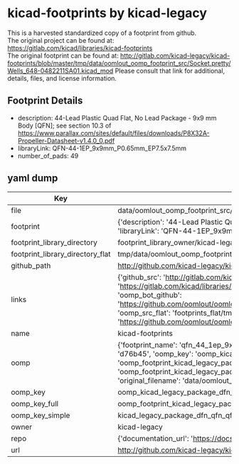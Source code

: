 # kicad-footprints by kicad-legacy  
This is a harvested standardized copy of a footprint from github.  
The original project can be found at:  
https://gitlab.com/kicad/libraries/kicad-footprints  
The original footprint can be found at:
http://gitlab.com/kicad-legacy/kicad-footprints/blob/master/tmp/data/oomlout_oomp_footprint_src/Socket.pretty/Wells_648-0482211SA01.kicad_mod
Please consult that link for additional, details, files, and license information.  
## Footprint Details
* description: 44-Lead Plastic Quad Flat, No Lead Package - 9x9 mm Body [QFN]; see section 10.3 of https://www.parallax.com/sites/default/files/downloads/P8X32A-Propeller-Datasheet-v1.4.0_0.pdf  
* libraryLink: QFN-44-1EP_9x9mm_P0.65mm_EP7.5x7.5mm  
* number_of_pads: 49  
## yaml dump  
| Key | Value |  
| --- | --- |  
| file | data/oomlout_oomp_footprint_src/kicad-footprints/Package_DFN_QFN.pretty/QFN-44-1EP_9x9mm_P0.65mm_EP7.5x7.5mm.kicad_mod |  
| footprint | {'description': '44-Lead Plastic Quad Flat, No Lead Package - 9x9 mm Body [QFN]; see section 10.3 of https://www.parallax.com/sites/default/files/downloads/P8X32A-Propeller-Datasheet-v1.4.0_0.pdf', 'libraryLink': 'QFN-44-1EP_9x9mm_P0.65mm_EP7.5x7.5mm', 'number_of_pads': 49} |  
| footprint_library_directory | footprint_library_owner/kicad-legacy_kicad-footprints |  
| footprint_library_directory_flat | tmp/data/oomlout_oomp_footprint_src/footprints_flat/kicad_legacy_package_dfn_qfn_qfn_44_1ep_9x9mm_p0_65mm_ep7_5x7_5mm/working |  
| github_path | http://github.com/kicad-legacy/kicad-footprints/blob/master/tmp/data/oomlout_oomp_footprint_src/Package_DFN_QFN.pretty/QFN-44-1EP_9x9mm_P0.65mm_EP7.5x7.5mm.kicad_mod |  
| links | {'github_src': 'http://gitlab.com/kicad-legacy/kicad-footprints/blob/master/tmp/data/oomlout_oomp_footprint_src/Socket.pretty/Wells_648-0482211SA01.kicad_mod', 'github_src_repo': 'https://gitlab.com/kicad/libraries/kicad-footprints', 'oomp_bot': 'tmp/data/oomlout_oomp_footprint_src/footprints/kicad_legacy_package_dfn_qfn_qfn_44_1ep_9x9mm_p0_65mm_ep7_5x7_5mm/working', 'oomp_bot_github': 'https://github.com/oomlout/oomlout_oomp_footprint_bot/tree/main/tmp/data/oomlout_oomp_footprint_src/footprints/kicad_legacy_package_dfn_qfn_qfn_44_1ep_9x9mm_p0_65mm_ep7_5x7_5mm/working', 'oomp_src_flat': 'footprints_flat/tmp/data/oomlout_oomp_footprint_src/footprints_flat/kicad_legacy_package_dfn_qfn_qfn_44_1ep_9x9mm_p0_65mm_ep7_5x7_5mm/working', 'oomp_src_flat_github': 'https://github.com/oomlout/oomlout_oomp_footprint_src/tree/main/tmp/data/oomlout_oomp_footprint_src/footprints_flat/kicad_legacy_package_dfn_qfn_qfn_44_1ep_9x9mm_p0_65mm_ep7_5x7_5mm/working'} |  
| name | kicad-footprints |  
| oomp | {'footprint_name': 'qfn_44_1ep_9x9mm_p0_65mm_ep7_5x7_5mm', 'library_name': 'package_dfn_qfn', 'md5': 'd76b45c37206b13a68eb084306e58dd0', 'md5_10': 'd76b45c372', 'md5_5': 'd76b4', 'md5_6': 'd76b45', 'oomp_key': 'oomp_kicad_legacy_package_dfn_qfn_qfn_44_1ep_9x9mm_p0_65mm_ep7_5x7_5mm', 'oomp_key_extra': 'oomp_footprint_kicad_legacy_package_dfn_qfn_qfn_44_1ep_9x9mm_p0_65mm_ep7_5x7_5mm', 'oomp_key_full': 'oomp_footprint_kicad_legacy_package_dfn_qfn_qfn_44_1ep_9x9mm_p0_65mm_ep7_5x7_5mm_d76b45', 'oomp_key_simple': 'kicad_legacy_package_dfn_qfn_qfn_44_1ep_9x9mm_p0_65mm_ep7_5x7_5mm', 'original_filename': 'data/oomlout_oomp_footprint_src/kicad-footprints/Package_DFN_QFN.pretty/QFN-44-1EP_9x9mm_P0.65mm_EP7.5x7.5mm.kicad_mod', 'owner_name': 'kicad_legacy'} |  
| oomp_key | oomp_kicad_legacy_package_dfn_qfn_qfn_44_1ep_9x9mm_p0_65mm_ep7_5x7_5mm |  
| oomp_key_full | oomp_footprint_kicad_legacy_package_dfn_qfn_qfn_44_1ep_9x9mm_p0_65mm_ep7_5x7_5mm |  
| oomp_key_simple | kicad_legacy_package_dfn_qfn_qfn_44_1ep_9x9mm_p0_65mm_ep7_5x7_5mm |  
| owner | kicad-legacy |  
| repo | {'documentation_url': 'https://docs.github.com/rest/repos/repos#get-a-repository', 'message': 'Not Found'} |  
| url | http://github.com/kicad-legacy/kicad-footprints |  


